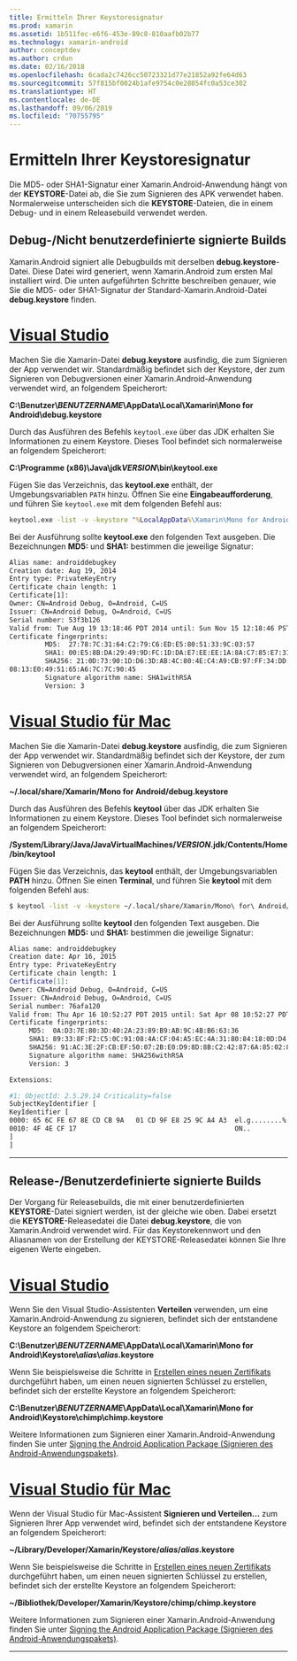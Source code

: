 ```yaml
---
title: Ermitteln Ihrer Keystoresignatur
ms.prod: xamarin
ms.assetid: 1b511fec-e6f6-453e-89c8-810aafb02b77
ms.technology: xamarin-android
author: conceptdev
ms.author: crdun
ms.date: 02/16/2018
ms.openlocfilehash: 6cada2c7426cc50723321d77e21852a92fe64d63
ms.sourcegitcommit: 57f815bf0024b1afe9754c0e28054fc0a53ce302
ms.translationtype: HT
ms.contentlocale: de-DE
ms.lasthandoff: 09/06/2019
ms.locfileid: "70755795"
---
```

# <a name="finding-your-keystores-signature"></a>Ermitteln Ihrer Keystoresignatur

Die MD5- oder SHA1-Signatur einer Xamarin.Android-Anwendung hängt von der **KEYSTORE**-Datei ab, die Sie zum Signieren des APK verwendet haben. Normalerweise unterscheiden sich die **KEYSTORE**-Dateien, die in einem Debug- und in einem Releasebuild verwendet werden.

## <a name="for-debug--non-custom-signed-builds"></a>Debug-/Nicht benutzerdefinierte signierte Builds

Xamarin.Android signiert alle Debugbuilds mit derselben **debug.keystore**-Datei. Diese Datei wird generiert, wenn Xamarin.Android zum ersten Mal installiert wird. Die unten aufgeführten Schritte beschreiben genauer, wie Sie die MD5- oder SHA1-Signatur der Standard-Xamarin.Android-Datei **debug.keystore** finden.

# <a name="visual-studiotabwindows"></a>[Visual Studio](#tab/windows)

Machen Sie die Xamarin-Datei **debug.keystore** ausfindig, die zum Signieren der App verwendet wir. Standardmäßig befindet sich der Keystore, der zum Signieren von Debugversionen einer Xamarin.Android-Anwendung verwendet wird, an folgendem Speicherort:

**C:\\Benutzer\\*BENUTZERNAME*\\AppData\\Local\\Xamarin\\Mono for Android\\debug.keystore**

Durch das Ausführen des Befehls `keytool.exe` über das JDK erhalten Sie Informationen zu einem Keystore. Dieses Tool befindet sich normalerweise an folgendem Speicherort:

**C:\\Programme (x86)\\Java\\jdk*VERSION*\\bin\\keytool.exe**

Fügen Sie das Verzeichnis, das **keytool.exe** enthält, der Umgebungsvariablen `PATH` hinzu.
Öffnen Sie eine **Eingabeaufforderung**, und führen Sie `keytool.exe` mit dem folgenden Befehl aus:

```cmd
keytool.exe -list -v -keystore "%LocalAppData%\Xamarin\Mono for Android\debug.keystore" -alias androiddebugkey -storepass android -keypass android
```

Bei der Ausführung sollte **keytool.exe** den folgenden Text ausgeben. Die Bezeichnungen **MD5:** und **SHA1:** bestimmen die jeweilige Signatur:

```cmd
Alias name: androiddebugkey
Creation date: Aug 19, 2014
Entry type: PrivateKeyEntry
Certificate chain length: 1
Certificate[1]:
Owner: CN=Android Debug, O=Android, C=US
Issuer: CN=Android Debug, O=Android, C=US
Serial number: 53f3b126
Valid from: Tue Aug 19 13:18:46 PDT 2014 until: Sun Nov 15 12:18:46 PST 2043
Certificate fingerprints:
         MD5:  27:78:7C:31:64:C2:79:C6:ED:E5:80:51:33:9C:03:57
         SHA1: 00:E5:8B:DA:29:49:9D:FC:1D:DA:E7:EE:EE:1A:8A:C7:85:E7:31:23
         SHA256: 21:0D:73:90:1D:D6:3D:AB:4C:80:4E:C4:A9:CB:97:FF:34:DD:B4:42:FC:
08:13:E0:49:51:65:A6:7C:7C:90:45
         Signature algorithm name: SHA1withRSA
         Version: 3
```

# <a name="visual-studio-for-mactabmacos"></a>[Visual Studio für Mac](#tab/macos)

Machen Sie die Xamarin-Datei **debug.keystore** ausfindig, die zum Signieren der App verwendet wir. Standardmäßig befindet sich der Keystore, der zum Signieren von Debugversionen einer Xamarin.Android-Anwendung verwendet wird, an folgendem Speicherort:

**~/.local/share/Xamarin/Mono for Android/debug.keystore**

Durch das Ausführen des Befehls **keytool** über das JDK erhalten Sie Informationen zu einem Keystore. Dieses Tool befindet sich normalerweise an folgendem Speicherort:

**/System/Library/Java/JavaVirtualMachines/*VERSION*.jdk/Contents/Home/bin/keytool**

Fügen Sie das Verzeichnis, das **keytool** enthält, der Umgebungsvariablen **PATH** hinzu.
Öffnen Sie einen **Terminal**, und führen Sie **keytool** mit dem folgenden Befehl aus:

```bash
$ keytool -list -v -keystore ~/.local/share/Xamarin/Mono\ for\ Android/debug.keystore -alias androiddebugkey -storepass android -keypass android
```

Bei der Ausführung sollte **keytool** den folgenden Text ausgeben. Die Bezeichnungen **MD5:** und **SHA1:** bestimmen die jeweilige Signatur:

```bash
Alias name: androiddebugkey
Creation date: Apr 16, 2015
Entry type: PrivateKeyEntry
Certificate chain length: 1
Certificate[1]:
Owner: CN=Android Debug, O=Android, C=US
Issuer: CN=Android Debug, O=Android, C=US
Serial number: 76afa120
Valid from: Thu Apr 16 10:52:27 PDT 2015 until: Sat Apr 08 10:52:27 PDT 2045
Certificate fingerprints:
     MD5:  0A:D3:7E:80:3D:40:2A:23:89:B9:AB:9C:4B:B6:63:36
     SHA1: 89:33:8F:F2:C5:0C:91:08:4A:CF:04:A5:EC:4A:31:80:84:18:0D:D4
     SHA256: 91:AC:3E:2F:CB:EF:50:07:2B:E0:D9:8D:8B:C2:42:87:6A:85:02:86:EB:44:84:10:34:02:ED:35:CE:C6:38:47
     Signature algorithm name: SHA256withRSA
     Version: 3

Extensions:

#1: ObjectId: 2.5.29.14 Criticality=false
SubjectKeyIdentifier [
KeyIdentifier [
0000: 65 6C FE 67 8E CD CB 9A   01 CD 9F E8 25 9C A4 A3  el.g........%...
0010: 4F 4E CF 17                                        ON..
]
]
```

-----

## <a name="for-release--custom-signed-builds"></a>Release-/Benutzerdefinierte signierte Builds

Der Vorgang für Releasebuilds, die mit einer benutzerdefinierten **KEYSTORE**-Datei signiert werden, ist der gleiche wie oben. Dabei ersetzt die **KEYSTORE**-Releasedatei die Datei **debug.keystore**, die von Xamarin.Android verwendet wird. Für das Keystorekennwort und den Aliasnamen von der Erstellung der KEYSTORE-Releasedatei können Sie Ihre eigenen Werte eingeben.

# <a name="visual-studiotabwindows"></a>[Visual Studio](#tab/windows)

Wenn Sie den Visual Studio-Assistenten **Verteilen** verwenden, um eine Xamarin.Android-Anwendung zu signieren, befindet sich der entstandene Keystore an folgendem Speicherort:

**C:\\Benutzer\\*BENUTZERNAME*\\AppData\\Local\\Xamarin\\Mono for Android\\Keystore\\*alias*\\*alias*.keystore**

Wenn Sie beispielsweise die Schritte in [Erstellen eines neuen Zertifikats](~/android/deploy-test/signing/index.md#newcertvs) durchgeführt haben, um einen neuen signierten Schlüssel zu erstellen, befindet sich der erstellte Keystore an folgendem Speicherort:

**C:\\Benutzer\\*BENUTZERNAME*\\AppData\\Local\\Xamarin\\Mono for Android\\Keystore\\chimp\\chimp.keystore**

Weitere Informationen zum Signieren einer Xamarin.Android-Anwendung finden Sie unter [Signing the Android Application Package (Signieren des Android-Anwendungspakets)](~/android/deploy-test/signing/index.md).

# <a name="visual-studio-for-mactabmacos"></a>[Visual Studio für Mac](#tab/macos)

Wenn der Visual Studio für Mac-Assistent **Signieren und Verteilen...** zum Signieren Ihrer App verwendet wird, befindet sich der entstandene Keystore an folgendem Speicherort:

**~/Library/Developer/Xamarin/Keystore/*alias*/*alias*.keystore**

Wenn Sie beispielsweise die Schritte in [Erstellen eines neuen Zertifikats](~/android/deploy-test/signing/index.md#newcertxs) durchgeführt haben, um einen neuen signierten Schlüssel zu erstellen, befindet sich der erstellte Keystore an folgendem Speicherort:

**~/Bibliothek/Developer/Xamarin/Keystore/chimp/chimp.keystore**

Weitere Informationen zum Signieren einer Xamarin.Android-Anwendung finden Sie unter [Signing the Android Application Package (Signieren des Android-Anwendungspakets)](~/android/deploy-test/signing/index.md).

-----
